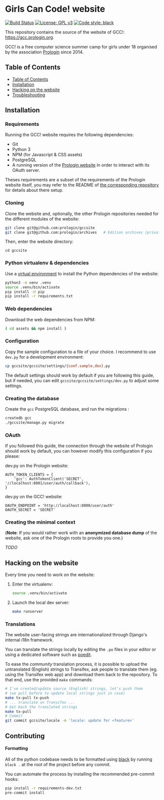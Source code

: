 Girls Can Code! website
=======================

[![Build Status](https://travis-ci.com/prologin/gccsite.svg?branch=master)](https://travis-ci.com/prologin/gccsite)
[![License: GPL v3](https://img.shields.io/badge/License-GPLv3-blue.svg)](https://www.gnu.org/licenses/gpl-3.0)
[![Code style: black](https://img.shields.io/badge/code%20style-black-000000.svg)](https://github.com/python/black)

This repository contains the source of the website of GCC!:
<https://gcc.prologin.org>.

GCC! is a free computer science summer camp for girls under 18 organised by the
association [Prologin](https://prologin.org) since 2014.

Table of Contents
-----------------

* [Table of Contents](#table-of-contents)
* [Installation](#installation)
* [Hacking on the website](#hacking-on-the-website)
* [Troubleshooting](#troubleshooting)

Installation
------------

### Requirements

Running the GCC! website requires the following dependencies:

* Git
* Python 3
* NPM (for Javascript & CSS assets)
* PostgreSQL
* A running version of the [Prologin website](https://github.com/prologin/site)
  in order to interact with its OAuth server.

Theses requirements are a subset of the requirements of the Prologin website
itself, you may refer to the README of [the corresponding
repository](https://github.com/prologin/site) for details about there setup.

### Cloning

Clone the website and, optionally, the other Prologin repositories needed for
the different modules of the website:

```bash
git clone git@github.com:prologin/gccsite
git clone git@github.com:prologin/archives   # Edition archives (private)
```

Then, enter the website directory:

```
cd gccsite
```

### Python virtualenv & dependencies

Use a [virtual environment](https://docs.python.org/3/library/venv.html) to
install the Python dependencies of the website:

```bash
python3 -m venv .venv
source .venv/bin/activate
pip install -U pip
pip install -r requirements.txt
```

### Web dependencies

Download the web dependencies from NPM:

```bash
( cd assets && npm install )
```

### Configuration

Copy the sample configuration to a file of your choice. I recommend to use
`dev.py` for a development environment:

```bash
cp gccsite/gccsite/settings/{conf.sample,dev}.py
```

The default settings should work by default if you are following this guide,
but if needed, you can edit `gccsite/gccsite/settings/dev.py` to adjust some
settings.

### Creating the database

Create the `gcc` PostgreSQL database, and run the migrations :

```bash
createdb gcc
./gccsite/manage.py migrate
```

### OAuth

If you followed this guide, the connection through the website of Prologin
should work by default, you can however modify this configuration if you
please:

dev.py on the Prologin website:
```python3
AUTH_TOKEN_CLIENTS = {
    'gcc': AuthTokenClient('SECRET', '//localhost:8001/user/auth/callback'),
}
```

dev.py on the GCC! website:
```python3
OAUTH_ENDPOINT = 'http://localhost:8000/user/auth'
OAUTH_SECRET = 'SECRET'
```

### Creating the minimal context

(**Note**: If you would rather work with an **anonymized database dump** of the
website, ask one of the Prologin roots to provide you one.)

*TODO*

Hacking on the website
----------------------

Every time you need to work on the website:

1. Enter the virtualenv:
    ```bash
    source .venv/bin/activate
    ```
2. Launch the local dev server:
    ```bash
    make runserver
    ```

### Translations

The website user-facing strings are internationalized through Django's internal
i18n framework.

You can translate the strings locally by editing the `.po` files in your editor
or using a dedicated software such as [poedit](https://poedit.net/).

To ease the *community* translation process, it is possible to upload the
untranslated (English) strings to Transifex, ask people to translate them (eg.
using the Transifex web app) and download them back to the repository.
To that end, use the provided `make` commands:

```bash
# I've created/update source (English) strings, let's push them
# (we pull before to update local strings just in case)
make tx-pull tx-push
# ... translate on Transifex ...
# Get back the translated strings
make tx-pull
# Commit
git commit gccsite/locale -m 'locale: update for <feature>'
```


Contributing
------------

#### Formatting

All of the python codebase needs to be formatted using [black](https://github.com/python/black)
by running `black .` at the root of the project before any commit.

You can automate the process by installing the recommended pre-commit hooks:

```bash
pip install -r requirements-dev.txt
pre-commit install
```
